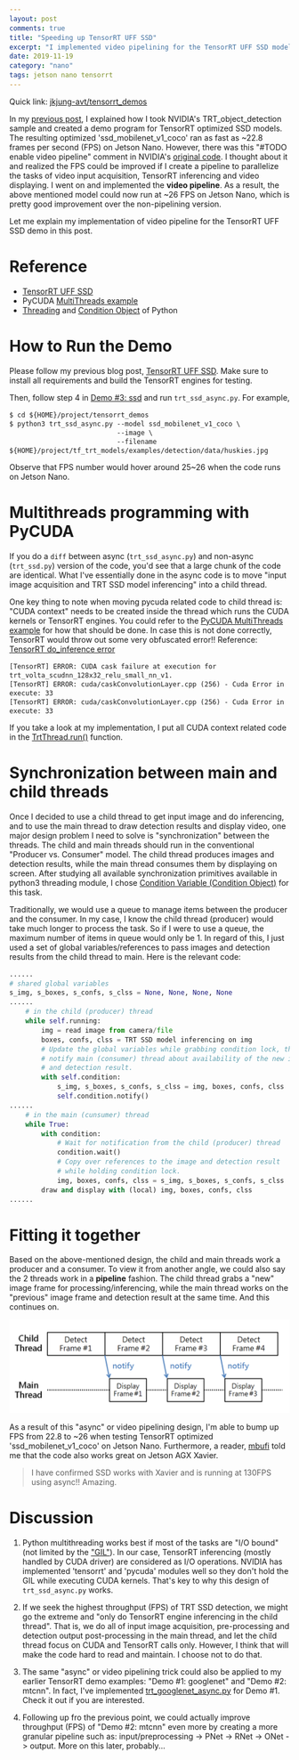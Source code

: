 ```yaml
---
layout: post
comments: true
title: "Speeding up TensorRT UFF SSD"
excerpt: "I implemented video pipelining for the TensorRT UFF SSD model demo program.  The resulting improvement on frames per second (FPS) is good."
date: 2019-11-19
category: "nano"
tags: jetson nano tensorrt
---
```


Quick link: [jkjung-avt/tensorrt_demos](https://github.com/jkjung-avt/tensorrt_demos)

In my [previous post](https://jkjung-avt.github.io/tensorrt-ssd/), I explained how I took NVIDIA's TRT_object_detection sample and created a demo program for TensorRT optimized SSD models.  The resulting optimized 'ssd_mobilenet_v1_coco' ran as fast as ~22.8 frames per second (FPS) on Jetson Nano.  However, there was this "#TODO enable video pipeline" comment in NVIDIA's [original code](https://github.com/AastaNV/TRT_object_detection/blob/master/main.py#L78).  I thought about it and realized the FPS could be improved if I create a pipeline to parallelize the tasks of video input acquisition, TensorRT inferencing and video displaying.  I went on and implemented the **video pipeline**.  As a result, the above mentioned model could now run at ~26 FPS on Jetson Nano, which is pretty good improvement over the non-pipelining version.

Let me explain my implementation of video pipeline for the TensorRT UFF SSD demo in this post.

# Reference

* [TensorRT UFF SSD](https://jkjung-avt.github.io/tensorrt-ssd/)
* PyCUDA [MultiThreads example](https://wiki.tiker.net/PyCuda/Examples/MultipleThreads)
* [Threading](https://docs.python.org/3/library/threading.html) and [Condition Object](https://docs.python.org/3/library/threading.html#threading.Condition) of Python

# How to Run the Demo

Please follow my previous blog post, [TensorRT UFF SSD](https://jkjung-avt.github.io/tensorrt-ssd/).  Make sure to install all requirements and build the TensorRT engines for testing.

Then, follow step 4 in [Demo #3: ssd](https://github.com/jkjung-avt/tensorrt_demos#ssd) and run `trt_ssd_async.py`.  For example,

```shell
$ cd ${HOME}/project/tensorrt_demos
$ python3 trt_ssd_async.py --model ssd_mobilenet_v1_coco \
                           --image \
                           --filename ${HOME}/project/tf_trt_models/examples/detection/data/huskies.jpg
```

Observe that FPS number would hover around 25~26 when the code runs on Jetson Nano.

# Multithreads programming with PyCUDA

If you do a `diff` between async (`trt_ssd_async.py`) and non-async (`trt_ssd.py`) version of the code, you'd see that a large chunk of the code are identical.  What I've essentially done in the async code is to move "input image acquisition and TRT SSD model inferencing" into a child thread.

One key thing to note when moving pycuda related code to child thread is: "CUDA context" needs to be created inside the thread which runs the CUDA kernels or TensorRT engines.  You could refer to the [PyCUDA MultiThreads example](https://wiki.tiker.net/PyCuda/Examples/MultipleThreads) for how that should be done.  In case this is not done correctly, TensorRT would throw out some very obfuscated error!!  Reference: [TensorRT do_inference error](https://devtalk.nvidia.com/default/topic/1056268/tensorrt-do_inference-error)

```
[TensorRT] ERROR: CUDA cask failure at execution for trt_volta_scudnn_128x32_relu_small_nn_v1.
[TensorRT] ERROR: cuda/caskConvolutionLayer.cpp (256) - Cuda Error in execute: 33
[TensorRT] ERROR: cuda/caskConvolutionLayer.cpp (256) - Cuda Error in execute: 33
```

If you take a look at my implementation, I put all CUDA context related code in the [TrtThread.run()](https://github.com/jkjung-avt/tensorrt_demos/blob/master/trt_ssd_async.py#L185) function.

# Synchronization between main and child threads

Once I decided to use a child thread to get input image and do inferencing, and to use the main thread to draw detection results and display video, one major design problem I need to solve is "synchronization" between the threads.  The child and main threads should run in the conventional "Producer vs. Consumer" model.  The child thread produces images and detection results, while the main thread consumes them by displaying on screen.  After studying all available synchronization primitives available in python3 threading module, I chose [Condition Variable (Condition Object)](https://docs.python.org/3/library/threading.html#threading.Condition) for this task.

Traditionally, we would use a queue to manage items between the producer and the consumer.  In my case, I know the child thread (producer) would take much longer to process the task.  So if I were to use a queue, the maximum number of items in queue would only be 1.  In regard of this, I just used a set of global variables/references to pass images and detection results from the child thread to main.  Here is the relevant code:

```python
......
# shared global variables
s_img, s_boxes, s_confs, s_clss = None, None, None, None
......
    # in the child (producer) thread
    while self.running:
        img = read image from camera/file
        boxes, confs, clss = TRT SSD model inferencing on img
        # Update the global variables while grabbing condition lock, then
        # notify main (consumer) thread about availability of the new image
        # and detection result.
        with self.condition:
            s_img, s_boxes, s_confs, s_clss = img, boxes, confs, clss
            self.condition.notify()
......
    # in the main (cunsumer) thread
    while True:
        with condition:
            # Wait for notification from the child (producer) thread
            condition.wait()
            # Copy over references to the image and detection result
            # while holding condition lock.
            img, boxes, confs, clss = s_img, s_boxes, s_confs, s_clss
        draw and display with (local) img, boxes, confs, clss
......
```

# Fitting it together

Based on the above-mentioned design, the child and main threads work a producer and a consumer.  To view it from another angle, we could also say the 2 threads work in a **pipeline** fashion.  The child thread grabs a "new" image frame for processing/inferencing, while the main thread works on the "previous" image frame and detection result at the same time.  And this continues on.

![Pipelining in trt_ssd_async.py](/assets/2019-11-19-speed-up-trt-ssd/pipelining.png)

As a result of this "async" or video pipelining design, I'm able to bump up FPS from 22.8 to ~26 when testing TensorRT optimized 'ssd_mobilenet_v1_coco' on Jetson Nano.  Furthermore, a reader, [mbufi](https://github.com/jkjung-avt/tensorrt_demos/issues/19#issue-517897927) told me that the code also works great on Jetson AGX Xavier.

> I have confirmed SSD works with Xavier and is running at 130FPS using async!! Amazing.

# Discussion

1. Python multithreading works best if most of the tasks are "I/O bound" (not limited by the ["GIL"](https://realpython.com/python-gil/)).  In our case, TensorRT inferencing (mostly handled by CUDA driver) are considered as I/O operations.  NVIDIA has implemented 'tensorrt' and 'pycuda' modules well so they don't hold the GIL while executing CUDA kernels.  That's key to why this design of `trt_ssd_async.py` works.

2. If we seek the highest throughput (FPS) of TRT SSD detection, we might go the extreme and "only do TensorRT engine inferencing in the child thread".  That is, we do all of input image acquisition, pre-processing and detection output post-processing in the main thread, and let the child thread focus on CUDA and TensorRT calls only.  However, I think that will make the code hard to read and maintain.  I choose not to do that.

3. The same "async" or video pipelining trick could also be applied to my earlier TensorRT demo examples: "Demo #1: googlenet" and "Demo #2: mtcnn".  In fact, I've implemented [trt_googlenet_async.py](https://github.com/jkjung-avt/tensorrt_demos/blob/master/trt_googlenet_async.py) for Demo #1.  Check it out if you are interested.

4. Following up fro the previous point, we could actually improve throughput (FPS) of "Demo #2: mtcnn" even more by creating a more granular pipeline such as: input/preprocessing -> PNet -> RNet -> ONet -> output.  More on this later, probably...
